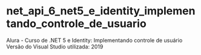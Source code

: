 # net_api_6_net5_e_identity_implementando_controle_de_usuario
Alura - Curso de .NET 5 e Identity: Implementando controle de usuário
Versão do Visual Studio utilizada: 2019

